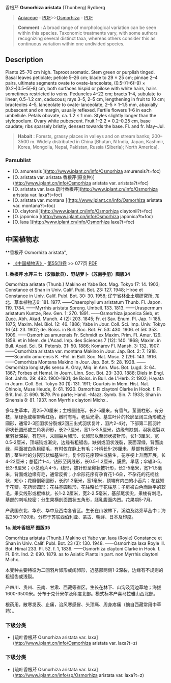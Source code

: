 香根芹 **Osmorhiza aristata** (Thunberg) Rydberg

> [Apiaceae](http://www.iplant.cn/info/Apiaceae?t=foc) - [PDF](http://www.iplant.cn/foc/pdf/Apiaceae.pdf)>>[Osmorhiza](http://www.iplant.cn/info/Osmorhiza?t=foc) - [PDF](http://www.iplant.cn/foc/pdf/Osmorhiza.pdf)

> **Comment** : 
> A broad range of morphological variation can be seen within this species. Taxonomic treatments vary, with some authors recognizing several distinct taxa, whereas others consider this as continuous variation within one undivided species.

## Description

Plants 25–70 cm high. Taproot aromatic. Stem green or purplish tinged. Basal leaves petiolate; petiole 5–26 cm; blade to 29 × 25 cm; pinnae 2–4 pairs, ultimate segments ovate to ovate-lanceolate, (0.5–)1–6(–9) × (0.2–)0.5–5(–8) cm, both surfaces hispid or pilose with white hairs, hairs sometimes restricted to veins. Peduncles 4–22 cm; bracts 1–4, subulate to linear, 0.5–1.2 cm, caducous; rays 3–5, 2–5 cm, lengthening in fruit to 10 cm; bracteoles 4–5, lanceolate to ovate-lanceolate, 2–5 × 1–1.5 mm, abaxially pubescent and on margin, usually reflexed. Fertile flowers 1–6 in each umbellule. Petals obovate, ca. 1.2 × 1 mm. Styles slightly longer than the stylopodium. Ovary white pubescent. Fruit 1–2.2 × 0.2–0.25 cm, base caudate; ribs sparsely bristly, densest towards the base. Fl. and fr. May–Jul.

> **Habait** : 
> Forests, grassy places in valleys and on stream banks; 200–3500 m. Widely distributed in China [Bhutan, N India, Japan, Kashmir, Korea, Mongolia, Nepal, Pakistan, Russia (Siberia); North America].

### Parsublist

* [O.  amurensis  ](http://www.iplant.cn/info/Osmorhiza amurensis?t=foc)
* [O.  aristata var. aristata  香根芹(原变种)](http://www.iplant.cn/info/Osmorhiza aristata var. aristata?t=foc)
* [O.  aristata var. laxa  疏叶香根芹](http://www.iplant.cn/info/Osmorhiza aristata var. laxa?t=foc)
* [O.  aristata var. montana  ](http://www.iplant.cn/info/Osmorhiza aristata var. montana?t=foc)
* [O.  claytonii  ](http://www.iplant.cn/info/Osmorhiza claytonii?t=foc)
* [O.  japonica  ](http://www.iplant.cn/info/Osmorhiza japonica?t=foc)
* [O.  laxa  ](http://www.iplant.cn/info/Osmorhiza laxa?t=foc)

## 中国植物志

**香根芹 Osmorhiza aristata",

* [《中国植物志》](http://www.iplant.cn/frps)- [第55(1)卷](http://www.iplant.cn/frps/vol/55(1)) >> 077页 [PDF](http://www.iplant.cn/frps/pdf/55(1)/077.PDF)

**1. 香根芹 水芹三七（安徽歙县）、野胡萝卜（苏南手册）图版34**

Osmorhiza aristata (Thunb.) Makino et Yabe Bot. Mag. Tokyo 17: 14. 1903; Constance et Shan in Univ. Calif. Publ. Bot. 23: 127. 1948; Hiroe et Constance in Univ. Calif. Publ. Bot. 30: 30. 1958; 辽宁省林业土壤研究所, 东北、草本植物志6: 181. 1977. ——Chaerophyllum aristatum Thunb. Fl. Japon. 119. 1784. ——Myrrhis aristata Spreng. Umbell. 133. 1813. ——Uraspermum aristatum Kuntze, Rev. Gen. 1: 270. 1891. ——Osmorhiza japonica Sieb, et Zucc. Abh. Akad. Munch. 4 (2): 203. 1845; Fr. et Sav. Enum. Pl. Jap. 1: 185. 1875; Maxim. Mel. Biol. 12: 46. 1886; Yabe in Jour. Coll. Sci. Imp. Univ. Tokyo 16 (4): 23. 1902; de. Boiss. in Bull. Soc. Bot. Fr. 53: 430. 1906. et 56: 353. 1909. ——Osmorhiza amurensis Fr. Schmidt ex Maxim. Prim. Fl. Amur. 129. 1859. et in Mem. de L'Acad. Imp. des Sciences 7 (12): 140. 1868; Maxim. in Bull. Acad. Sci. St. Petersb. 31: 50. 1886; Komarov Fl. Mansh. 3: 132. 1907. ——Osmorhiza aristata var. montana Makino in Jour. Jap. Bot. 2: 7. 1918. ——Scandix amurensis K. -Pol. in Bull. Soc. Nat. Mosc. 2 (29): 143. 1916. ——Osmorhiza Montana Makino in Jour. Jap. Bot. 5: 28. 1928. ——Osmorhiza longistylis sensu A. Gray, Miq. in Ann. Mus. Bot. Lugd. 3: 64. 1867; Forbes et Hemsl. in Journ. Linn. Soc. Bot. 23: 330. 1888; Diels in Engl. Bot. Jahrb. 29: 492. 1900-1901; de Boiss. in Bull. de L'Herb. 2: 1902; Hayata in Journ. Coll. Sci. Tokyo 30 (1): 131. 1911; Courtois in Mem. Hist. Nat. Chinois, Muse Heude, 6: 61. 1920. Osmorhiza claytoni Clarke in Hook. f. Fl. Brit. Ind. 2: 690. 1879. Pro parte; Hand. -Mazz. Symb. Sin. 7: 1933; Shan in Sinensia 8: 81. 1937. non Myrrhis claytoni Michx..

多年生草本，高25-70厘米；主根圆锥形，长2-5厘米，有香气。茎圆柱形，有分枝，草绿色或稍带紫红色，嫩时有毛，老后光滑。基生叶片的轮廓呈阔三角形或近圆形，通常2-3回羽状分裂或2回三出式羽状复叶，羽片2-4对，下部第二回羽片卵状长圆形或三角状卵形，长2-7厘米，宽1.5-3.5厘米，边缘有缺刻，羽状浅裂以至羽状深裂，有短柄，末回裂片卵形、长卵形以至卵状披针形，长1-3厘米，宽0.5-2厘米，顶端钝或渐尖，边缘有粗锯齿，缺刻或羽状浅裂，表面深绿，背面淡绿，两面被白色粗硬毛，有时仅在脉上有毛；叶柄长5-26厘米，基部有膜质叶鞘；茎生叶的分裂形状如基生叶。复伞形花序顶生或腋生，花序梗上升而开展，长4-22厘米；总苞片1-4，钻形至阔线形，长0.5-1.2厘米，膜质，早落；伞辐3-5，长3-8厘米；小总苞片4-5，线形，披针形至卵状披针形，长2-5毫米，宽1-1.5毫米，背面或边缘有毛，通常反折；小伞形花序有孕育花1-6朵，不孕花的花柄丝状，短小；花瓣倒卵圆形，长约1.2毫米，宽1毫米，顶端有内曲的小舌片；花丝短于花瓣，花药卵圆形；花柱基圆锥形，花柱略长于花柱基；子房被白色而扁平的软毛。果实线形或棍棒状，长1-2.2厘米，宽2-2.5毫米，基部尾状尖，果棱有刺毛，基部的刺毛较密；分生果横剖面圆状五角形，胚乳腹面内凹。花果期5-7月。

产我国东北、华东、华中及西南各省区。生长在山坡林下，溪边及路旁草丛中；海拔250-1120米。分布于苏联西伯利亚、蒙古、朝鲜、日本及印度。

**1a. 疏叶香根芹 图版35**

Osmorhiza aristata (Thunb.) Makino et Yabe var. laxa (Royle) Constance et Shan in Univ. Calif. Publ. Bot. 23 (3): 130. 1948. ——Osmorhiza laxa Royle Ill. Bot. Himal 233. Pl. 52. f. 1, 1839. ——Osmorhiza claytoni Clarke in Hook. f. Fl. Brit. Ind. 2: 690. 1879. as to Asiatic Plants in part. non Myrrhis claytoni Michx..

本变种主要特征为二回羽片卵形或阔卵形，近基部两侧1-2深裂，边缘有不规则的粗锯齿或浅裂。

产四川、贵州、云南、甘肃、西藏等省区。生长在林下、山沟及河边草地；海拔1600-3500米。分布于克什米尔及印度北部。模式标本产喜马拉雅山西北部。

根药用，散寒发表、止痛，治风寒感冒、头顶痛、周身疼痛（摘自西藏常用中草药）。

### 下级分类
* [疏叶香根芹  Osmorhiza aristata var. laxa](http://www.iplant.cn/info/Osmorhiza aristata var. laxa?t=z)

### 下级分类
* [疏叶香根芹  Osmorhiza aristata var. laxa](http://www.iplant.cn/info/sp/Osmorhiza aristata var. laxa?t=z)
